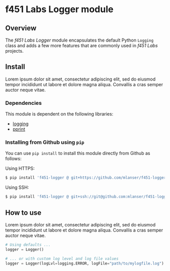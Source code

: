 # f451 Labs Logger module

## Overview

The *f451 Labs Logger* module encapsulates the default Python `Logging` class and adds a few more features that are commonly used in *f451 Labs* projects.

## Install

Lorem ipsum dolor sit amet, consectetur adipiscing elit, sed do eiusmod tempor incididunt ut labore et dolore magna aliqua. Convallis a cras semper auctor neque vitae.

### Dependencies

This module is dependent on the following libraries:

- [logging](https://docs.python.org/3/howto/logging.html)
- [pprint](https://docs.python.org/3/library/pprint.html)

### Installing from Github using `pip`

You can use `pip install` to install this module directly from Github as follows:

Using HTTPS:

```bash
$ pip install 'f451-logger @ git+https://github.com/mlanser/f451-logger.git'
```

Using SSH:

```bash
$ pip install 'f451-logger @ git+ssh://git@github.com:mlanser/f451-logger.git'
```

## How to use

Lorem ipsum dolor sit amet, consectetur adipiscing elit, sed do eiusmod tempor incididunt ut labore et dolore magna aliqua. Convallis a cras semper auctor neque vitae.

```Python
# Using defaults ...
logger = Logger()

# ... or with custom log level and log file values
logger = Logger(logLvl=logging.ERROR, logFile="path/to/mylogfile.log")
```
